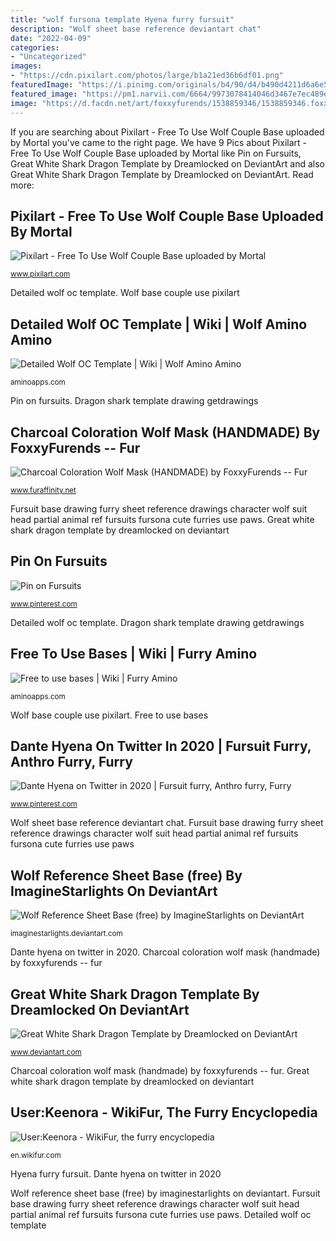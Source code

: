```yaml
---
title: "wolf fursona template Hyena furry fursuit"
description: "Wolf sheet base reference deviantart chat"
date: "2022-04-09"
categories:
- "Uncategorized"
images:
- "https://cdn.pixilart.com/photos/large/b1a21ed36b6df01.png"
featuredImage: "https://i.pinimg.com/originals/b4/90/d4/b490d4211d6a6e582a0fdbe29b371643.jpg"
featured_image: "https://pm1.narvii.com/6664/9973078414046d3467e7ec489e82fd8483db2493_hq.jpg"
image: "https://d.facdn.net/art/foxxyfurends/1538859346/1538859346.foxxyfurends_7db36849-1945-49a7-9625-ab63a325a2d9.jpeg"
---
```


If you are searching about Pixilart - Free To Use Wolf Couple Base uploaded by Mortal you've came to the right page. We have 9 Pics about Pixilart - Free To Use Wolf Couple Base uploaded by Mortal like Pin on Fursuits, Great White Shark Dragon Template by Dreamlocked on DeviantArt and also Great White Shark Dragon Template by Dreamlocked on DeviantArt. Read more:

## Pixilart - Free To Use Wolf Couple Base Uploaded By Mortal

![Pixilart - Free To Use Wolf Couple Base uploaded by Mortal](https://cdn.pixilart.com/photos/large/b1a21ed36b6df01.png "Wolf sheet base reference deviantart chat")

<small>www.pixilart.com</small>

Detailed wolf oc template. Wolf base couple use pixilart

## Detailed Wolf OC Template | Wiki | Wolf Amino Amino

![Detailed Wolf OC Template | Wiki | Wolf Amino Amino](http://pm1.narvii.com/7541/d261fef7d0bbe0f03dbc0b5910256300c3368842r1-768-768v2_uhq.jpg "Fursuit base drawing furry sheet reference drawings character wolf suit head partial animal ref fursuits fursona cute furries use paws")

<small>aminoapps.com</small>

Pin on fursuits. Dragon shark template drawing getdrawings

## Charcoal Coloration Wolf Mask (HANDMADE) By FoxxyFurends -- Fur

![Charcoal Coloration Wolf Mask (HANDMADE) by FoxxyFurends -- Fur](https://d.facdn.net/art/foxxyfurends/1538859346/1538859346.foxxyfurends_7db36849-1945-49a7-9625-ab63a325a2d9.jpeg "Free to use bases")

<small>www.furaffinity.net</small>

Fursuit base drawing furry sheet reference drawings character wolf suit head partial animal ref fursuits fursona cute furries use paws. Great white shark dragon template by dreamlocked on deviantart

## Pin On Fursuits

![Pin on Fursuits](https://i.pinimg.com/736x/56/04/77/560477e31a8d67c6f1310fc968f777fa--fursuit-furries.jpg "Wolf reference sheet base (free) by imaginestarlights on deviantart")

<small>www.pinterest.com</small>

Detailed wolf oc template. Dragon shark template drawing getdrawings

## Free To Use Bases | Wiki | Furry Amino

![Free to use bases | Wiki | Furry Amino](https://pm1.narvii.com/6664/9973078414046d3467e7ec489e82fd8483db2493_hq.jpg "Pin on fursuits")

<small>aminoapps.com</small>

Wolf base couple use pixilart. Free to use bases

## Dante Hyena On Twitter In 2020 | Fursuit Furry, Anthro Furry, Furry

![Dante Hyena on Twitter in 2020 | Fursuit furry, Anthro furry, Furry](https://i.pinimg.com/originals/b4/90/d4/b490d4211d6a6e582a0fdbe29b371643.jpg "Wolf base couple use pixilart")

<small>www.pinterest.com</small>

Wolf sheet base reference deviantart chat. Fursuit base drawing furry sheet reference drawings character wolf suit head partial animal ref fursuits fursona cute furries use paws

## Wolf Reference Sheet Base (free) By ImagineStarlights On DeviantArt

![Wolf Reference Sheet Base (free) by ImagineStarlights on DeviantArt](http://fc09.deviantart.net/fs70/f/2013/027/7/1/wolf_reference_sheet_base__free__by_rad1oact1ve-d5sywrd.png "Hyena furry fursuit")

<small>imaginestarlights.deviantart.com</small>

Dante hyena on twitter in 2020. Charcoal coloration wolf mask (handmade) by foxxyfurends -- fur

## Great White Shark Dragon Template By Dreamlocked On DeviantArt

![Great White Shark Dragon Template by Dreamlocked on DeviantArt](https://images-wixmp-ed30a86b8c4ca887773594c2.wixmp.com/i/3cc8dbd3-3f24-42ff-80c9-a7b2dcdf5e2d/d9nxkjc-1f4ee64e-799e-4170-85cf-4b06f905af55.png/v1/fill/w_1121,h_713,strp/great_white_shark_dragon_template_by_dreamlocked_d9nxkjc-pre.png "Wolf reference sheet base (free) by imaginestarlights on deviantart")

<small>www.deviantart.com</small>

Charcoal coloration wolf mask (handmade) by foxxyfurends -- fur. Great white shark dragon template by dreamlocked on deviantart

## User:Keenora - WikiFur, The Furry Encyclopedia

![User:Keenora - WikiFur, the furry encyclopedia](http://en.wikifur.com/w/images/thumb/d/d8/Keenora.jpg/420px-Keenora.jpg "Dante hyena on twitter in 2020")

<small>en.wikifur.com</small>

Hyena furry fursuit. Dante hyena on twitter in 2020

Wolf reference sheet base (free) by imaginestarlights on deviantart. Fursuit base drawing furry sheet reference drawings character wolf suit head partial animal ref fursuits fursona cute furries use paws. Detailed wolf oc template
